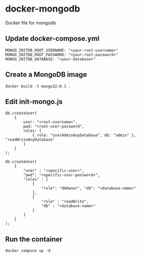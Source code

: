 # docker-mongodb
Docker file for mongodb

## Update docker-compose.yml

```
MONGO_INITDB_ROOT_USERNAME: "<your-root-username>"
MONGO_INITDB_ROOT_PASSWORD: "<your-root-password>"
MONGO_INITDB_DATABASE: "<your-database>"
````

## Create a MongoDB image

`docker build -t mongo32:0.1 .`


## Edit init-mongo.js

```
db.createUser(
	{
		user: "<root-username>",
		pwd: "<root-user-password",
		roles: [ 
			{ role: "userAdminAnyDatabase", db: "admin" }, "readWriteAnyDatabase" 
		]
	}
);

db.createUser(
    {
        "user" : "<specific-user>",
        "pwd": "<specific-user-password>",
        "roles" : [
            {
                "role": "dbOwner", "db": "<database-name>"
            }, 
            { 
                "role" : "readWrite", 
                "db" : "<database-name>" 
            } 
        ] 
    } 
);
```

## Run the container

`docker compose up -d`
